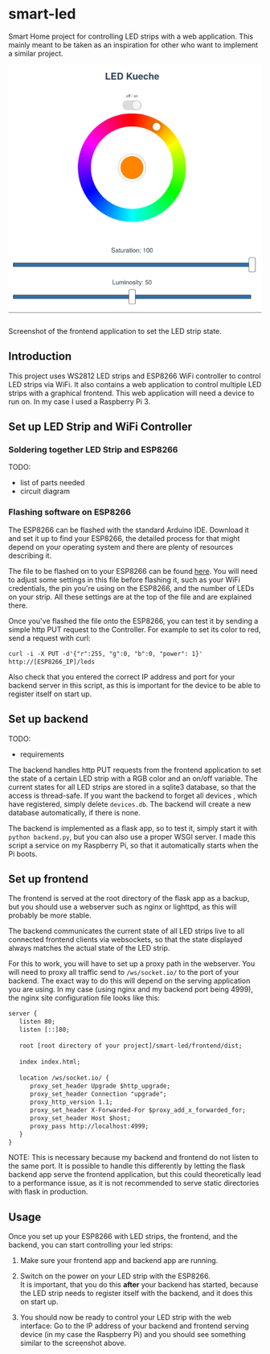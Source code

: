 # smart-led
Smart Home project for controlling LED strips with a web application.
This mainly meant to be taken as an inspiration for other who want to
 implement a similar project.
 
![frontend application](screenshot-frontend.png)

Screenshot of the frontend application to set the LED strip state.

## Introduction
This project uses WS2812 LED strips and ESP8266 WiFi controller to control 
LED strips via WiFi. It also contains a web application to control multiple 
LED strips with a graphical frontend. This web application will need a device to
 run on. In my case I used a Raspberry Pi 3. 


## Set up LED Strip and WiFi Controller

### Soldering together LED Strip and ESP8266
   TODO:
   - list of parts needed
   - circuit diagram
   
### Flashing software on ESP8266
The ESP8266 can be flashed with the standard Arduino IDE. Download it and set it
up to find your ESP8266, the detailed process for that might depend on your
 operating system and there are plenty of resources describing it.

The file to be flashed on to your ESP8266 can be found
[here](esp8266/led_rest_api/led_rest_api.ino).
You will need to adjust some settings in this file before flashing it, such
 as your WiFi credentials, the pin you're using on the ESP8266, and the
  number of LEDs on your strip. All these settings are at the top of the file
   and are explained there.
   
Once you've flashed the file onto the ESP8266, you can test it by sending a
 simple http PUT request to the Controller. For example to set its color to
  red, send a request with curl:
  
  ```
  curl -i -X PUT -d'{"r":255, "g":0, "b":0, "power": 1}' http://[ESP8266_IP]/leds
  ```

Also check that you entered the correct IP address and port for your backend
 server in this script, as this is important for the device to be able to
  register itself on start up.

## Set up backend
TODO:
  - requirements
 
The backend handles http PUT requests from the frontend application to set
the state of a certain LED strip with a RGB color and an on/off variable.
The current states for all LED strips are stored in a sqlite3 database, so
that the access is thread-safe. If you want the backend to forget all devices
, which have registered, simply delete `devices.db`. The backend will create
 a new database automatically, if there is none.

The backend is implemented as a flask app, so to test it, simply start it with
 `python
 backend.py`, but you can also use a proper WSGI server. I made this script a
  service on my  Raspberry Pi, so that it automatically starts when the Pi
   boots.
   
## Set up frontend
The frontend is served at the root directory of the flask app as a
backup, but you should use a webserver such as nginx or lighttpd, as this
will probably be more stable.

The backend communicates the current state of all LED strips live to all
connected frontend clients via websockets, so that the state displayed
always matches the actual state of the LED strip.
 
For this to work, you will have to set up a proxy path in the webserver. You
 will need to proxy all traffic send to `/ws/socket.io/` to the port of your
  backend. The exact way to do this will depend on the serving application
   you are using. In my case (using nginx and my backend port being 4999), the
    nginx site configuration file looks like this:
    
```
server {
   listen 80;
   listen [::]80;

   root [root directory of your project]/smart-led/frontend/dist;

   index index.html;

   location /ws/socket.io/ {
      proxy_set_header Upgrade $http_upgrade;
      proxy_set_header Connection "upgrade";
      proxy_http_version 1.1;
      proxy_set_header X-Forwarded-For $proxy_add_x_forwarded_for;
      proxy_set_header Host $host;
      proxy_pass http://localhost:4999;
   }
}
```
NOTE: This is necessary because my backend and frontend do not listen to the
 same port. It is possible to handle this differently by letting the
  flask backend app serve the frontend application, but this could
   theoretically lead to a performance issue, as it is not recommended to serve
    static directories with flask in production. 
    
## Usage
Once you set up your ESP8266 with LED strips, the frontend, and the backend, you
can start controlling your led strips:

1) Make sure your frontend app and backend app are running.

2) Switch on the power on your LED strip with the ESP8266.\
It is important, that you do this **after** your backend has started, because
the LED strip needs to register itself with the backend, and it does this on
start up.

3) You should now be ready to control your LED strip with the web interface: 
Go to the IP address of your backend and frontend serving device (in my
case the Raspberry Pi) and you should see something similar to the screenshot
above. 